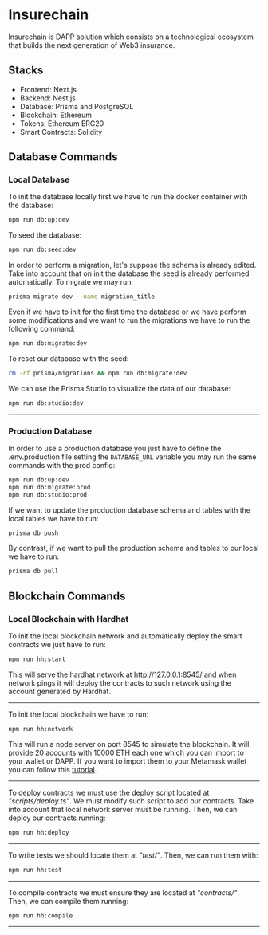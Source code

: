 # Insurechain

Insurechain is DAPP solution which consists on a technological ecosystem that builds the next generation of Web3 insurance.

## Stacks

- Frontend: Next.js
- Backend: Nest.js
- Database: Prisma and PostgreSQL
- Blockchain: Ethereum
- Tokens: Ethereum ERC20
- Smart Contracts: Solidity

## Database Commands

### Local Database

To init the database locally first we have to run the docker container with the database:

```bash
npm run db:up:dev
```

To seed the database:

```bash
npm run db:seed:dev
```

In order to perform a migration, let's suppose the schema is already edited. Take into account that on init the database the seed is already performed automatically. To migrate we may run:

```bash
prisma migrate dev --name migration_title
```

Even if we have to init for the first time the database or we have perform some modifications and we want to run the migrations we have to run the following command:

```bash
npm run db:migrate:dev
```

To reset our database with the seed:

```bash
rm -rf prisma/migrations && npm run db:migrate:dev
```

We can use the Prisma Studio to visualize the data of our database:

```bash
npm run db:studio:dev
```

---

### Production Database

In order to use a production database you just have to define the .env.production file
setting the `DATABASE_URL` variable you may run the same commands with the prod config:

```bash
npm run db:up:dev
npm run db:migrate:prod
npm run db:studio:prod
```

If we want to update the production database schema and tables with the local tables we have to run:

```bash
prisma db push
```

By contrast, if we want to pull the production schema and tables to our local we have to run:

```bash
prisma db pull
```

## Blockchain Commands

### Local Blockchain with Hardhat

To init the local blockchain network and automatically deploy the smart contracts we just have to run:

```bash
npm run hh:start
```

This will serve the hardhat network at http://127.0.0.1:8545/ and when network pings it will deploy the contracts to such network using the account generated by Hardhat.

---

To init the local blockchain we have to run:

```bash
npm run hh:network
```

This will run a node server on port 8545 to simulate the blockchain.
It will provide 20 accounts with 10000 ETH each one which you can import to your wallet or DAPP.
If you want to import them to your Metamask wallet you can follow this [tutorial](https://medium.com/@kaishinaw/connecting-metamask-with-a-local-hardhat-network-7d8cea604dc6).

---

To deploy contracts we must use the deploy script located at _"scripts/deploy.ts"_. We must modify such script to add our contracts. Take into account that local network server must be running. Then, we can deploy our contracts running:

```bash
npm run hh:deploy
```

---

To write tests we should locate them at _"test/"_. Then, we can run them with:

```bash
npm run hh:test
```

---

To compile contracts we must ensure they are located at _"contracts/"_. Then, we can compile them running:

```bash
npm run hh:compile
```

---
